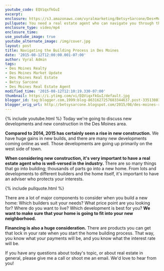 ```yaml
---
youtube_code: EQViqxfkGuI
excerpt:
enclosure: https://s3.amazonaws.com/vyralmarketing/Betsy+Sarcone/Des+Moines+Real+Estate+Agent+New+construction+in+Des+Moines.mp4
pullquote: You need a real estate agent who can navigate you through the building process.
enclosure_type: video/mp4
enclosure_time:
use_youtube_image: true
youtube_alternate_image: /img/cover.jpg
layout: post
title: Navigating the Building Process in Des Moines
date: '2015-08-12T12:00:00.001-07:00'
author: Vyral Admin
tags:
- Des Moines Realty
- Des Moines Market Update
- Des Moines Real Estate
- Betsy Sarcone
- Des Moines Real Estate Agent
modified_time: '2015-08-12T12:10:19.330-07:00'
thumbnail: https://i.ytimg.com/vi/EQViqxfkGuI/default.jpg
blogger_id: tag:blogger.com,1999:blog-8631627257683344637.post-3351380184357688019
blogger_orig_url: http://betsysarcone.blogspot.com/2015/08/des-moines-real-estate-agent-new.html
---
```

{% include youtube.html %}
Today we're going to discuss new developments and new construction in the Des Moines area.

**Compared to 2014, 2015 has certainly seen a rise in new construction.** We have huge gains in new builds, and there are many new developments coming online as well. Those developments are going up primarily on the west side of town.

**When considering new construction, it's very important to have a real estate agent who is well-versed in the industry.** There are so many things that go into building; thousands of parts go into a new home. From lots and developments to different builders and the home itself, it's important to have an adviser who protects your interests.

{% include pullquote.html %}

There are a lot of major components to consider when you build a new home: Which builders suit your needs? What price point are you looking for? Where do you want to live? Which development is best for you? **We want to make sure that your home is going to fit into your new neighborhood.**

**Financing is also a huge consideration.** There are products you can get that lock in your rate when you start the home building process. That way, you know what your payments will be, and you know what the interest rate will be.

If you have any questions about today's topic, or about real estate in general, please give me a call or shoot me an email. We'd love to hear from you!

